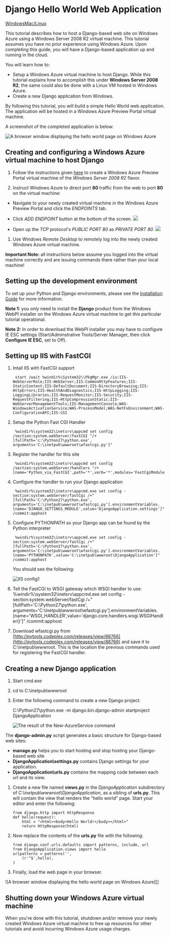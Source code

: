 <!--<properties linkid="develop-python-web-app-with-django" urlDisplayName="Web with Django (Windows)" pageTitle="Python web app with Django - Windows Azure tutorial" metaKeywords="Azure Django web app, Azure Django virtual machine" metaDescription="A tutorial that teaches you how to host a Django-based web site on Windows Azure using a Windows Server 2008 R2 virtual machine." metaCanonical="" disqusComments="1" umbracoNaviHide="1" />

<div chunk="../chunks/article-left-menu.md" />-->

# Django Hello World Web Application

<div class="dev-center-tutorial-selector sublanding"><a href="/en-us/develop/python/tutorials/web-app-with-django/" title="Windows" class="current">Windows</a><a href="/en-us/develop/python/tutorials/django-hello-world-(maclinux)/" title="MacLinux">Mac/Linux</a></div>

This tutorial describes how to host a Django-based web site on Windows 
Azure using a Windows Server 2008 R2 virtual machine. This tutorial assumes you have no prior experience using Windows Azure. Upon completing this guide, you will have a Django-based application up and running in the cloud.

You will learn how to:

* Setup a Windows Azure virtual machine to host Django. While this tutorial explains how to accomplish this under **Windows Server 2008 R2**, the same could also be done with a Linux VM hosted in Windows Azure. 
* Create a new Django application from Windows.

By following this tutorial, you will build a simple Hello World web
application. The application will be hosted in a Windows Azure Preview Portal virtual machine.

A screenshot of the completed application is below:

![A browser window displaying the hello world page on Windows Azure][1]

<div chunk="../../Shared/Chunks/create-account-and-vms-note.md" />

## Creating and configuring a Windows Azure virtual machine to host Django

1. Follow the instructions given [here][preview-portal-vm] to create a Windows Azure Preview Portal virtual machine of the *Windows Server 2008 R2* flavor.

1. Instruct Windows Azure to direct port **80** traffic from the web to port **80** on the virtual machine:
 - Navigate to your newly created virtual machine in the Windows Azure Preview Portal and click the *ENDPOINTS* tab.
 - Click *ADD ENDPOINT* button at the bottom of the screen.
![][add endpoint]

 - Open up the *TCP* protocol's *PUBLIC PORT 80* as *PRIVATE PORT 80*.
![][port80]
1. Use Windows *Remote Desktop* to remotely log into the newly created Windows Azure virtual machine.  

**Important Note:** all instructions below assume you logged into the virtual machine correctly and are issuing commands there rather than your local machine! 

## <a id="setup"> </a>Setting up the development environment

To set up your Python and Django environments, please see the [Installation Guide][] for more information.  

**Note 1:** you *only* need to install the **Django** product from the Windows WebPI installer on the Windows Azure virtual machine to get *this* particular tutorial operational.

**Note 2:** In order to download the WebPI installer you may have to configure IE ESC settings (Start/Adminstrative Tools/Server Manager, then click **Configure IE ESC**, set to Off).

## Setting up IIS with FastCGI


1. Intall IIS with FastCGI support 

		start /wait %windir%\System32\\PkgMgr.exe /iu:IIS-WebServerRole;IIS-WebServer;IIS-CommonHttpFeatures;IIS-StaticContent;IIS-DefaultDocument;IIS-DirectoryBrowsing;IIS-HttpErrors;IIS-HealthAndDiagnostics;IIS-HttpLogging;IIS-LoggingLibraries;IIS-RequestMonitor;IIS-Security;IIS-RequestFiltering;IIS-HttpCompressionStatic;IIS-WebServerManagementTools;IIS-ManagementConsole;WAS-WindowsActivationService;WAS-ProcessModel;WAS-NetFxEnvironment;WAS-ConfigurationAPI;IIS-CGI


1. Setup the Python Fast CGI Handler

		%windir%\system32\inetsrv\appcmd set config /section:system.webServer/fastCGI "/+[fullPath='c:\Python27\python.exe', arguments='C:\inetpub\wwwroot\wfastcgi.py']"



1. Register the handler for this site

		%windir%\system32\inetsrv\appcmd set config /section:system.webServer/handlers "/+[name='Python_via_FastCGI',path='*',verb='*',modules='FastCgiModule',scriptProcessor='c:\Python27\python.exe|C:\inetpub\wwwroot\wfastcgi.py',resourceType='Unspecified']"


1. Configure the handler to run your Django application

		%windir%\system32\inetsrv\appcmd.exe set config -section:system.webServer/fastCgi /+"[fullPath='C:\Python27\python.exe', arguments='C:\inetpub\wwwroot\wfastcgi.py'].environmentVariables.[name='DJANGO_SETTINGS_MODULE',value='DjangoApplication.settings']" /commit:apphost

1. Configure PYTHONPATH so your Django app can be found by the Python interpreter

		%windir%\system32\inetsrv\appcmd.exe set config -section:system.webServer/fastCgi /+"[fullPath='C:\Python27\python.exe', arguments='C:\inetpub\wwwroot\wfastcgi.py'].environmentVariables.[name='PYTHONPATH',value='C:\inetpub\wwwroot\DjangoApplication']" /commit:apphost

	You should see the following:

	![IIS config1](../media/django-helloworld-iis1.png) 

1. Tell the FastCGI to WSGI gateway which WSGI handler to use:
%windir%\system32\inetsrv\appcmd.exe set config -section:system.webServer/fastCgi /+"[fullPath='C:\Python27\python.exe', arguments='C:\inetpub\wwwroot\wfastcgi.py'].environmentVariables.[name='WSGI_HANDLER',value='django.core.handlers.wsgi.WSGIHandler()']" /commit:apphost


1. Download wfastcgi.py from [http://pytools.codeplex.com/releases/view/88766](http://pytools.codeplex.com/releases/view/88766) and save it to C:\inetpub\wwwroot.  This is the location the previous commands used for registering the FastCGI handler.


## Creating a new Django application


1.  Start cmd.exe
    
1.  cd to C:\inetpub\wwwroot

1.  Enter the following command to create a new Django project:


	C:\Python27\python.exe -m django.bin.django-admin startproject DjangoApplication
    
	![The result of the New-AzureService command][]

 The **django-admin.py** script generates a basic structure for Django-based web sites:
    
-   **manage.py** helps you to start hosting and stop hosting your Django-based web site
-   **DjangoApplication\settings.py** contains Django settings for your application.
-   **DjangoApplication\urls.py** contains the mapping code between each url and its view.



1.  Create a new file named **views.py** in the *DjangoApplication* subdirectory of *C:\inetpub\wwwroot\DjangoApplication*, as a sibling of **urls.py**. This will contain the view that renders the "hello world" page. Start your editor and enter the following:
		
		from django.http import HttpResponse
		def hello(request):
    		html = "<html><body>Hello World!</body></html>"
    		return HttpResponse(html)

1.  Now replace the contents of the **urls.py** file with the following:

		from django.conf.urls.defaults import patterns, include, url
		from DjangoApplication.views import hello
		urlpatterns = patterns('',
			(r'^$',hello),
		)

1. Finally, load the web page in your browser.

![A browser window displaying the hello world page on Windows Azure][]

## Shutting down your Windows Azure virtual machine

When you're done with this tutorial, shutdown and/or remove your newly created Windows Azure virtual machine to free up resources for other tutorials and avoid incurring Windows Azure usage charges.

[1]: ../Media/django-helloworld-browser-azure.png
[A command prompt displaying the django directory creation]: ../Media/django-helloworld-ps-create-dir.png
[The result of the New-AzureService command]: ../Media/django-helloworld-cmd-new-azure-service.png
[A directory listing of the service folder]: ../Media/django-helloworld-ps-service-dir.png
[The output of the Add-AzureDjangoWebRole command]: ../Media/django-helloworld-ps-add-webrole.png
[A directory listing of the webrole folder]: ../Media/django-helloworld-ps-webrole-dir.png
[A directory listing of the django folder]: ../Media/django-helloworld-ps-django-dir.png
[A web browser displaying the Hello World web page on emulator]: ../Media/django-helloworld-browser-emulator.png
[The menu displayed when right-clicking the Windows Azure emulator from the task bar]: ../../../DevCenter/nodejs/Media/getting-started-11.png
[http://www.windowsazure.com]: http://www.windowsazure.com
[A browser window displaying http://www.windowsazure.com/ with the Free Trial link highlighted]: ../../../DevCenter/dotNet/Media/getting-started-12.png
[A browser window displaying the liveID sign in page]: ../../../DevCenter/nodejs/Media/getting-started-13.png
[Internet Explorer displaying the save as dialog for the publishSettings file.]: ../../../DevCenter/nodejs/Media/getting-started-14.png
[The output of the Publish-AzureService command]: ../Media/django-helloworld-ps-publish.png
[The status of the Stop-AzureService command]: ../Media/django-helloworld-ps-stop.png
[The status of the Remove-AzureService command]: ../Media/django-helloworld-ps-remove.png
[add endpoint]: ../Media/django-helloworld-addendpoint.png
[port80]: ../Media/django-helloworld-port80.png
[preview-portal]: https://manage.windowsazure.com
[preview-portal-vm]: /en-us/manage/windows/tutorials/virtual-machine-from-gallery/


[Installation Guide]: ../commontasks/how-to-install-python.md
